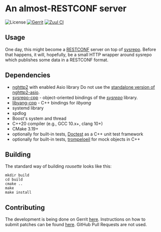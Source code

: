 # An almost-RESTCONF server
![License](https://img.shields.io/github/license/cesnet/rousette)
[![Gerrit](https://img.shields.io/badge/patches-via%20Gerrit-blue)](https://gerrit.cesnet.cz/q/project:CzechLight/rousette)
[![Zuul CI](https://img.shields.io/badge/zuul-checked-blue)](https://zuul.gerrit.cesnet.cz/t/public/buildsets?project=CzechLight/rousette)
## Usage
One day, this might become a [RESTCONF](https://www.rfc-editor.org/rfc/rfc8040.html) server on top of [sysrepo](https://www.sysrepo.org/).
Before that happens, it will, hopefully, be a small HTTP wrapper around sysrepo which publishes some data in a RESTCONF format.
## Dependencies
- [nghttp2](https://github.com/nghttp2/nghttp2) with enabled Asio library
Do not use the [standalone version of nghttp2-asio](https://github.com/nghttp2/nghttp2-asio).
- [sysrepo-cpp](https://github.com/sysrepo/sysrepo-cpp) - object-oriented bindings of the [*sysrepo*](https://github.com/sysrepo/sysrepo) library.
- [libyang-cpp](https://github.com/CESNET/libyang-cpp) - C++ bindings for *libyang*
- systemd library
- spdlog
- Boost's system and thread
- C++20 compiler (e.g., GCC 10.x+, clang 10+)
- CMake 3.19+
- optionally for built-in tests, [Doctest](https://github.com/onqtam/doctest/) as a C++ unit test framework
- optionally for built-in tests, [trompeloeil](https://github.com/rollbear/trompeloeil) for mock objects in C++
## Building
The standard way of building *rousette* looks like this:
```
mkdir build
cd build
cmake ..
make
make install
```
## Contributing
The development is being done on Gerrit [here](https://gerrit.cesnet.cz/q/project:CzechLight/rousette). Instructions 
on how to submit patches can be found [here](https://gerrit.cesnet.cz/Documentation/intro-gerrit-walkthrough-github.html). GitHub Pull Requests are not used.
